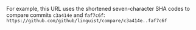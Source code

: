 For example, this URL uses the shortened seven-character SHA codes to compare commits `c3a414e` and `faf7c6f`: `https://github.com/github/linguist/compare/c3a414e..faf7c6f`
